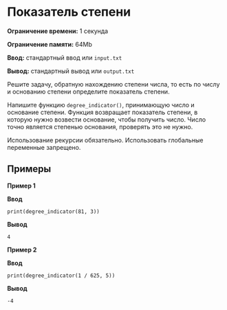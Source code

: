 # Показатель степени

**Ограничение времени:** 1 секунда

**Ограничение памяти:** 64Mb

**Ввод:** стандартный ввод или `input.txt`

**Вывод:** стандартный вывод или `output.txt`

Решите задачу, обратную нахождению степени числа, то есть по числу и основанию степени определите показатель степени.

Напишите функцию `degree_indicator()`, принимающую число и основание степени. Функция возвращает показатель степени, в которую нужно возвести основание, чтобы получить число. Число точно является степенью основания, проверять это не нужно.

Использование рекурсии обязательно. Использовать глобальные переменные запрещено.

## Примеры

**Пример 1**

**Ввод**
```
print(degree_indicator(81, 3))
```

**Вывод**
```
4
```

**Пример 2**

**Ввод**
```
print(degree_indicator(1 / 625, 5))
```

**Вывод**
```
-4
```